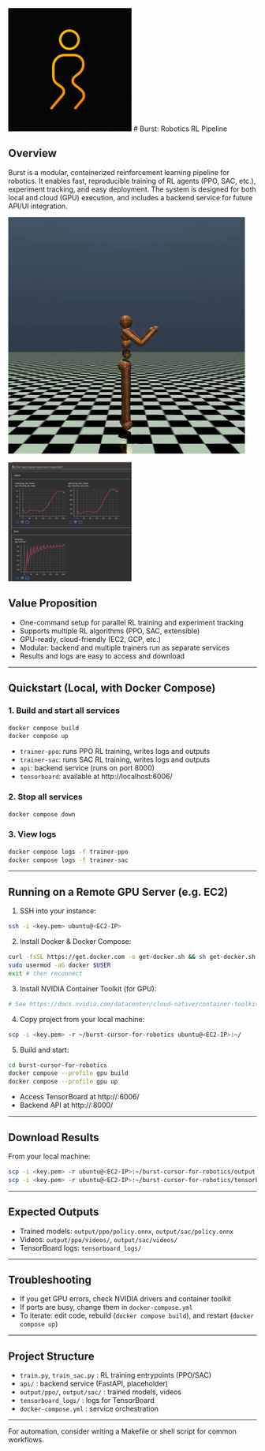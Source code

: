 <img src="assets/Burst.png" alt="Burst Logo" width="250"/>
# Burst: Robotics RL Pipeline


## Overview
Burst is a modular, containerized reinforcement learning pipeline for robotics. It enables fast, reproducible training of RL agents (PPO, SAC, etc.), experiment tracking, and easy deployment. The system is designed for both local and cloud (GPU) execution, and includes a backend service for future API/UI integration.

![Burst output video](assets/rl-video-episode-57000.gif)

<img src="assets/tensorboard.png" alt="Tensorboard" width="250"/>

## Value Proposition
- One-command setup for parallel RL training and experiment tracking
- Supports multiple RL algorithms (PPO, SAC, extensible)
- GPU-ready, cloud-friendly (EC2, GCP, etc.)
- Modular: backend and multiple trainers run as separate services
- Results and logs are easy to access and download

---

## Quickstart (Local, with Docker Compose)

### 1. Build and start all services
```bash
docker compose build
docker compose up
```
- `trainer-ppo`: runs PPO RL training, writes logs and outputs
- `trainer-sac`: runs SAC RL training, writes logs and outputs
- `api`: backend service (runs on port 8000)
- `tensorboard`: available at http://localhost:6006/

### 2. Stop all services
```bash
docker compose down
```

### 3. View logs
```bash
docker compose logs -f trainer-ppo
docker compose logs -f trainer-sac
```

---

## Running on a Remote GPU Server (e.g. EC2)

1. SSH into your instance:
```bash
ssh -i <key.pem> ubuntu@<EC2-IP>
```
2. Install Docker & Docker Compose:
```bash
curl -fsSL https://get.docker.com -o get-docker.sh && sh get-docker.sh
sudo usermod -aG docker $USER
exit # then reconnect
```
3. Install NVIDIA Container Toolkit (for GPU):
```bash
# See https://docs.nvidia.com/datacenter/cloud-native/container-toolkit/install-guide.html
```
4. Copy project from your local machine:
```bash
scp -i <key.pem> -r ~/burst-cursor-for-robotics ubuntu@<EC2-IP>:~/
```
5. Build and start:
```bash
cd burst-cursor-for-robotics
docker compose --profile gpu build
docker compose --profile gpu up
```
- Access TensorBoard at http://<EC2-IP>:6006/
- Backend API at http://<EC2-IP>:8000/

---

## Download Results

From your local machine:
```bash
scp -i <key.pem> -r ubuntu@<EC2-IP>:~/burst-cursor-for-robotics/output ./
scp -i <key.pem> -r ubuntu@<EC2-IP>:~/burst-cursor-for-robotics/tensorboard_logs ./
```

---

## Expected Outputs
- Trained models: `output/ppo/policy.onnx`, `output/sac/policy.onnx`
- Videos: `output/ppo/videos/`, `output/sac/videos/`
- TensorBoard logs: `tensorboard_logs/`

---

## Troubleshooting
- If you get GPU errors, check NVIDIA drivers and container toolkit
- If ports are busy, change them in `docker-compose.yml`
- To iterate: edit code, rebuild (`docker compose build`), and restart (`docker compose up`)

---

## Project Structure
- `train.py`, `train_sac.py` : RL training entrypoints (PPO/SAC)
- `api/` : backend service (FastAPI, placeholder)
- `output/ppo/`, `output/sac/` : trained models, videos
- `tensorboard_logs/` : logs for TensorBoard
- `docker-compose.yml` : service orchestration

---

For automation, consider writing a Makefile or shell script for common workflows.
